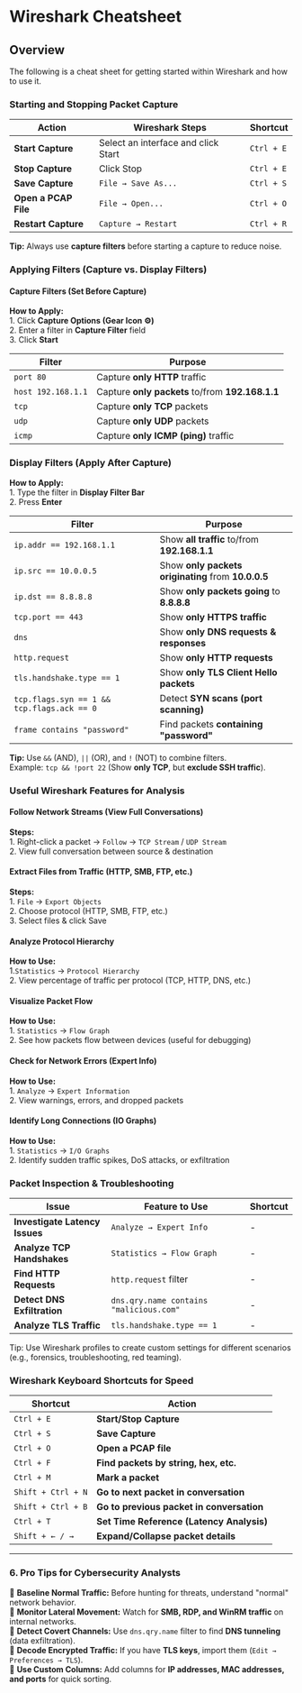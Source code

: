 # Wireshark Cheatsheet

## Overview

The following is a cheat sheet for getting started within Wireshark and how to use it.&#x20;

### **Starting and Stopping Packet Capture**

| **Action**           | **Wireshark Steps**                  | **Shortcut** |
| -------------------- | ------------------------------------ | ------------ |
| **Start Capture**    | Select an interface and click  Start | `Ctrl + E`   |
| **Stop Capture**     | Click Stop                           | `Ctrl + E`   |
| **Save Capture**     | `File → Save As...`                  | `Ctrl + S`   |
| **Open a PCAP File** | `File → Open...`                     | `Ctrl + O`   |
| **Restart Capture**  | `Capture → Restart`                  | `Ctrl + R`   |

**Tip:** Always use **capture filters** before starting a capture to reduce noise.

### **Applying Filters (Capture vs. Display Filters)**

#### **Capture Filters (Set Before Capture)**

**How to Apply:**\
1️. Click **Capture Options (Gear Icon ⚙️)**\
2️. Enter a filter in **Capture Filter** field\
3\. Click **Start**

| **Filter**         | **Purpose**                                      |
| ------------------ | ------------------------------------------------ |
| `port 80`          | Capture **only HTTP** traffic                    |
| `host 192.168.1.1` | Capture **only packets** to/from **192.168.1.1** |
| `tcp`              | Capture **only TCP** packets                     |
| `udp`              | Capture **only UDP** packets                     |
| `icmp`             | Capture **only ICMP (ping)** traffic             |

### **Display Filters (Apply After Capture)**

**How to Apply:**\
1️. Type the filter in **Display Filter Bar**\
2️. Press **Enter**

| **Filter**                                 | **Purpose**                                         |
| ------------------------------------------ | --------------------------------------------------- |
| `ip.addr == 192.168.1.1`                   | Show **all traffic** to/from **192.168.1.1**        |
| `ip.src == 10.0.0.5`                       | Show **only packets originating** from **10.0.0.5** |
| `ip.dst == 8.8.8.8`                        | Show **only packets going** to **8.8.8.8**          |
| `tcp.port == 443`                          | Show **only HTTPS traffic**                         |
| `dns`                                      | Show **only DNS requests & responses**              |
| `http.request`                             | Show **only HTTP requests**                         |
| `tls.handshake.type == 1`                  | Show **only TLS Client Hello packets**              |
| `tcp.flags.syn == 1 && tcp.flags.ack == 0` | Detect **SYN scans (port scanning)**                |
| `frame contains "password"`                | Find packets **containing "password"**              |

**Tip:** Use `&&` (AND), `||` (OR), and `!` (NOT) to combine filters.\
Example: `tcp && !port 22` (Show **only TCP**, but **exclude SSH traffic**).

### **Useful Wireshark Features for Analysis**

#### **Follow Network Streams (View Full Conversations)**

**Steps:**\
1️. Right-click a packet → `Follow` → `TCP Stream` / `UDP Stream`\
2️. View full conversation between source & destination

#### **Extract Files from Traffic (HTTP, SMB, FTP, etc.)**

**Steps:**\
1️. `File` → `Export Objects`\
2️. Choose protocol (HTTP, SMB, FTP, etc.)\
3️. Select files & click Save

#### **Analyze Protocol Hierarchy**

**How to Use:**\
1️.`Statistics` → `Protocol Hierarchy`\
2️. View percentage of traffic per protocol (TCP, HTTP, DNS, etc.)

#### **Visualize Packet Flow**

**How to Use:**\
1️. `Statistics` → `Flow Graph`\
2️. See how packets flow between devices (useful for debugging)

#### **Check for Network Errors (Expert Info)**

**How to Use:**\
1️. `Analyze` → `Expert Information`\
2️. View warnings, errors, and dropped packets

#### **Identify Long Connections (IO Graphs)**

**How to Use:**\
1️. `Statistics` → `I/O Graphs`\
2️. Identify sudden traffic spikes, DoS attacks, or exfiltration

### **Packet Inspection & Troubleshooting**

| **Issue**                      | **Feature to Use**                      | **Shortcut** |
| ------------------------------ | --------------------------------------- | ------------ |
| **Investigate Latency Issues** | `Analyze → Expert Info`                 | -            |
| **Analyze TCP Handshakes**     | `Statistics → Flow Graph`               | -            |
| **Find HTTP Requests**         | `http.request` filter                   | -            |
| **Detect DNS Exfiltration**    | `dns.qry.name contains "malicious.com"` | -            |
| **Analyze TLS Traffic**        | `tls.handshake.type == 1`               | -            |

Tip: Use Wireshark profiles to create custom settings for different scenarios (e.g., forensics, troubleshooting, red teaming).

### **Wireshark Keyboard Shortcuts for Speed**

| **Shortcut**       | **Action**                                |
| ------------------ | ----------------------------------------- |
| `Ctrl + E`         | **Start/Stop Capture**                    |
| `Ctrl + S`         | **Save Capture**                          |
| `Ctrl + O`         | **Open a PCAP file**                      |
| `Ctrl + F`         | **Find packets by string, hex, etc.**     |
| `Ctrl + M`         | **Mark a packet**                         |
| `Shift + Ctrl + N` | **Go to next packet in conversation**     |
| `Shift + Ctrl + B` | **Go to previous packet in conversation** |
| `Ctrl + T`         | **Set Time Reference (Latency Analysis)** |
| `Shift + ← / →`    | **Expand/Collapse packet details**        |

***

### &#x20;**6. Pro Tips for Cybersecurity Analysts**

🔹 **Baseline Normal Traffic:** Before hunting for threats, understand "normal" network behavior.\
🔹 **Monitor Lateral Movement:** Watch for **SMB, RDP, and WinRM traffic** on internal networks.\
🔹 **Detect Covert Channels:** Use `dns.qry.name` filter to find **DNS tunneling** (data exfiltration).\
🔹 **Decode Encrypted Traffic:** If you have **TLS keys**, import them (`Edit → Preferences → TLS`).\
🔹 **Use Custom Columns:** Add columns for **IP addresses, MAC addresses, and ports** for quick sorting.
